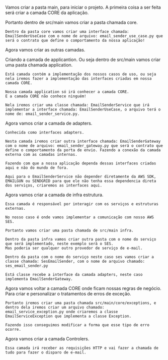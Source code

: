 Vamos criar a pasta main, para iniciar o projeto.
A primeira coisa a ser feita será criar a camada CORE da aplicação.

Portanto dentro de src/main vamos criar a pasta chamada core.

    Dentro da pasta core vamos criar uma interface chamada: EmailSenderUseCase com o nome de arquivo: email_sender_use_case.py que será o contrato que define o comportamento da nossa aplicação!


Agora vamos criar as outras camadas.

Criando a camada de applicantion. Ou seja dentro de src/main vamos criar uma pasta chamada application.

    Está camada contém a implementação dos nossos casos de uso, ou seja nela iremos fazer a implementação das interfaces criadas em nossa camada CORE.

    Nossa camada application só irá conhecer a camada CORE.
    E a camada CORE não conhece ninguém!

    Nela iremos criar uma classe chamada: EmailSenderService que irá implementar a interface chamada: EmailSenderUseCase, o arquivo terá o nome de: email_sender_service.py.

Agora vamos criar a camada de adapters.

    Conhecida como interfaces adapters.

    Nesta camada iremos criar outra interface chamada: EmailSenderGateway com o nome de arquivo: email_sender_gateway.py que será o contrato que define o comportamento da porta de envio. Fazendo a conexão da camada externa com as camadas internas.

    Fazendo com que a nossa aplicação dependa dessas interfaces criadas aqui e não do mundo de fora.

    Aqui para o EmailSenderService não depender diretamente da AWS SDK, EMAILGUN ou SENDGRID para que ele não tenha essa dependencia direta dos serviços, criaremos as interfaces aqui.

Agora vamos criar a camada de infra estrutura.

    Essa camada é responsável por interagir com os serviços e estruturas externas.

    No nosso caso é onde vamos implementar a comunicação com nosso AWS SES.

    Portanto vamos criar uma pasta chamada de src/main infra.

    Dentro da pasta infra vamos criar outra pasta com o nome do serviço que será implementado, neste exemplo será o SES.
    Mas poderia ser qualquer outro provedor de serviço de e-mail.

    Dentro da pasta com o nome do serviço neste caso ses vamos criar a classe chamada: SesEmailSender, com o nome de arquivo chamado: ses_email_sender.py

    Está classe recebe a interface da camada adapters, neste caso implementa EmailSenderGateway.


Agora vamos voltar a camada CORE onde ficam nossas regras de negócio. Para criar e personalizar o tratamentos de erros de exceção.

    Portanto iremos criar uma pasta chamada src/main/core/exceptions, e dentro dela iremos criar um arquivo chamado: email_service_exception.py onde criaremos a classe EmailServiceException que implementa a classe Exception.

    Fazendo isso conseguimos modificar a forma que esse tipo de erro ocorre.

Agora vamos criar a camada Controlers.

    Essa camada irá receber as requisições HTTP e vai fazer a chamada de tudo para fazer o disparo de e-mail.
    